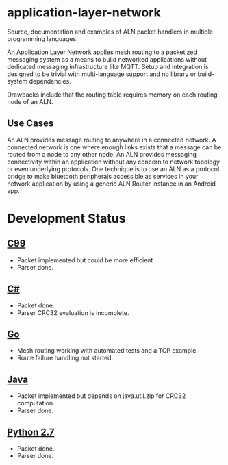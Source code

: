 # application-layer-network
Source, documentation and examples of ALN packet handlers in multiple programming languages.

An Application Layer Network applies mesh routing to a packetized messaging system as a means to build networked applications without dedicated messaging infrastructure like MQTT. Setup and integration is designed to be trivial with multi-language support and no library or build-system dependencies.

Drawbacks include that the routing table requires memory on each routing node of an ALN.

## Use Cases
An ALN provides message routing to anywhere in a connected network. A connected network is one where enough links exists that a message can be routed from a node to any other node. An ALN provides messaging connectivity within an application without any concern to network topology or even underlying protocols. One technique is to use an ALN as a protocol bridge to make bluetooth peripherals accessible as services in your network application by using a generic ALN Router instance in an Android app.

# Development Status

## [C99](./c99/README.md)
 * Packet implemented but could be more efficient
 * Parser done.

## [C#](./csharp/README.md)
 * Packet done.
 * Parser CRC32 evaluation is incomplete.

## [Go](./go/README.md)
 * Mesh routing working with automated tests and a TCP example.
 * Route failure handling not started.

## [Java](./java/README.md)
 * Packet implemented but depends on java.util.zip for CRC32 computation.
 * Parser done.

 ## [Python 2.7](./python/README.md)
 * Packet done.
 * Parser done.

 